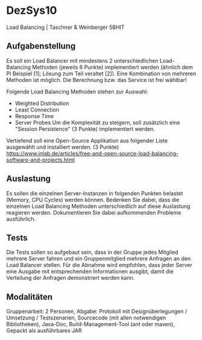 # DezSys10
Load Balancing | Taschner & Weinberger 5BHIT

## Aufgabenstellung

Es soll ein Load Balancer mit mindestens 2 unterschiedlichen Load-Balancing Methoden (jeweils 6 Punkte) implementiert werden (ähnlich dem PI Beispiel [1]; Lösung zum Teil veraltet [2]). Eine Kombination von mehreren Methoden ist möglich. Die Berechnung bzw. das Service ist frei wählbar!

Folgende Load Balancing Methoden stehen zur Auswahl:

- Weighted Distribution
- Least Connection
- Response Time
- Server Probes
Um die Komplexität zu steigern, soll zusätzlich eine "Session Persistence" (3 Punkte) implementiert werden.

Vertiefend soll eine Open-Source Applikation aus folgender Liste ausgewählt und installiert werden. (3 Punkte)
https://www.inlab.de/articles/free-and-open-source-load-balancing-software-and-projects.html

## Auslastung

Es sollen die einzelnen Server-Instanzen in folgenden Punkten belastet (Memory, CPU Cycles) werden können.
Bedenken Sie dabei, dass die einzelnen Load Balancing Methoden unterschiedlich auf diese Auslastung reagieren werden. Dokumentieren Sie dabei aufkommenden Probleme ausführlich.

## Tests

Die Tests sollen so aufgebaut sein, dass in der Gruppe jedes Mitglied mehrere Server fahren und ein Gruppenmitglied mehrere Anfragen an den Load Balancer stellen. Für die Abnahme wird empfohlen, dass jeder Server eine Ausgabe mit entsprechenden Informationen ausgibt, damit die Verteilung der Anfragen demonstriert werden kann.

## Modalitäten
Gruppenarbeit: 2 Personen,
Abgabe: Protokoll mit Designüberlegungen / Umsetzung / Testszenarien, Sourcecode (mit allen notwendigen Bibliotheken), Java-Doc, Build-Management-Tool (ant oder maven), Gepackt als ausführbares JAR
